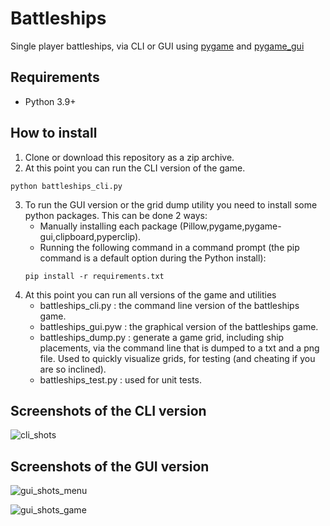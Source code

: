 # Battleships
Single player battleships, via CLI or GUI using [pygame](https://www.pygame.org) and [pygame_gui](https://github.com/MyreMylar/pygame_gui)

## Requirements

 - Python 3.9+

## How to install

1. Clone or download this repository as a zip archive.
2. At this point you can run the CLI version of the game.
```
python battleships_cli.py
```
3. To run the GUI version or the grid dump utility you need to install some python packages.
This can be done 2 ways:
   - Manually installing each package (Pillow,pygame,pygame-gui,clipboard,pyperclip).
   - Running the following command in a command prompt (the pip command is a default option during the Python install):
    ```
    pip install -r requirements.txt
    ```
4. At this point you can run all versions of the game and utilities
   - battleships_cli.py : the command line version of the battleships game.
   - battleships_gui.pyw : the graphical version of the battleships game.
   - battleships_dump.py : generate a game grid, including ship placements, via the command line that is dumped to a txt and a png file. Used to quickly visualize grids, for testing (and cheating if you are so inclined). 
   - battleships_test.py : used for unit tests.

## Screenshots of the CLI version

![cli_shots](https://user-images.githubusercontent.com/14842426/138297124-d0511385-72f2-4c61-8cfc-3242a23ff240.png)

## Screenshots of the GUI version

![gui_shots_menu](https://user-images.githubusercontent.com/14842426/138297251-a4a7b9e0-3156-4c34-9f25-a6d89a404bea.png)

![gui_shots_game](https://user-images.githubusercontent.com/14842426/138297289-3397d6a9-dff2-4bea-9e08-6f23ec431ee2.png)
